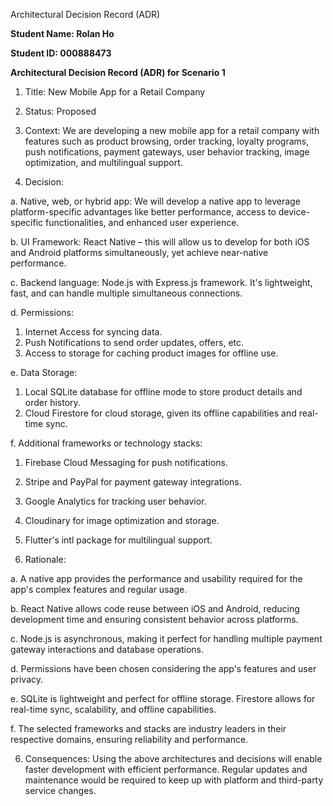 Architectural Decision Record (ADR)

**Student Name: Rolan Ho**

**Student ID: 000888473**

**Architectural Decision Record (ADR) for Scenario 1**

1. Title: New Mobile App for a Retail Company

2. Status: Proposed

3. Context: We are developing a new mobile app for a retail company with features such as product browsing, order tracking, loyalty programs, push notifications, payment gateways, user behavior tracking, image optimization, and multilingual support.

4. Decision:

a. Native, web, or hybrid app: We will develop a native app to leverage platform-specific advantages like better performance, access to device-specific functionalities, and enhanced user experience.

b. UI Framework: React Native – this will allow us to develop for both iOS and Android platforms simultaneously, yet achieve near-native performance.

c. Backend language: Node.js with Express.js framework. It's lightweight, fast, and can handle multiple simultaneous connections.

d. Permissions:

1. Internet Access for syncing data.
2. Push Notifications to send order updates, offers, etc.
3. Access to storage for caching product images for offline use.

e. Data Storage:

1. Local SQLite database for offline mode to store product details and order history.
2. Cloud Firestore for cloud storage, given its offline capabilities and real-time sync.

f. Additional frameworks or technology stacks:

1. Firebase Cloud Messaging for push notifications.
2. Stripe and PayPal for payment gateway integrations.
3. Google Analytics for tracking user behavior.
4. Cloudinary for image optimization and storage.
5. Flutter's intl package for multilingual support.

5. Rationale:

a. A native app provides the performance and usability required for the app's complex features and regular usage.

b. React Native allows code reuse between iOS and Android, reducing development time and ensuring consistent behavior across platforms.

c. Node.js is asynchronous, making it perfect for handling multiple payment gateway interactions and database operations.

d. Permissions have been chosen considering the app's features and user privacy.

e. SQLite is lightweight and perfect for offline storage. Firestore allows for real-time sync, scalability, and offline capabilities.

f. The selected frameworks and stacks are industry leaders in their respective domains, ensuring reliability and performance.

6. Consequences: Using the above architectures and decisions will enable faster development with efficient performance. Regular updates and maintenance would be required to keep up with platform and third-party service changes.
